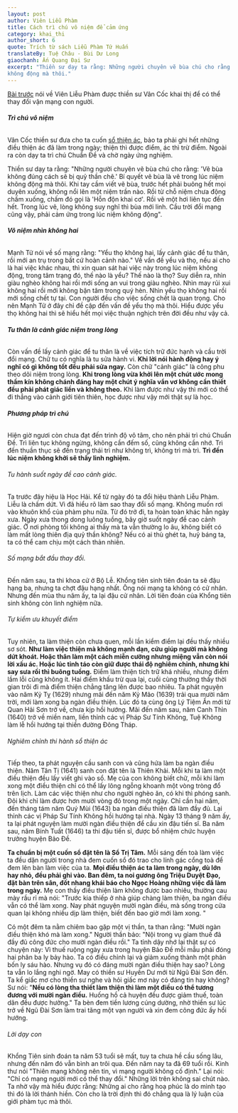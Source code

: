 ```yaml
---
layout: post
author: Viên Liễu Phàm
title: Cách trì chú vô niệm để cảm ứng
category: khai_thi
author_short: 6
quote: Trích từ sách Liễu Phàm Tứ Huấn
translateBy: Tuệ Châu - Bùi Dư Long
giaochanh: Ấn Quang Đại Sư
excerpt: "Thiền sư dạy ta rằng: Những người chuyên vẽ bùa chú cho rằng: 'Vẽ bùa không đúng cách sẽ bị quỷ thần chê.' Bí quyết vẽ bùa là vẽ trong lúc niệm
không động mà thôi."
---
```


[Bài trước](/khai_thi/2023/08/08/cách-cải-số-mạng-của-con-người.html) nói về Viên Liễu Phàm được thiền sư Vân Cốc khai thị để có thể thay đổi vận mạng con người. 

###### **Trì chú vô niệm**

Vân Cốc thiền sư đưa cho ta cuốn [sổ thiện ác](/assets/books/cong-cach.pdf), bảo ta phải ghi hết những điều thiện ác đã làm trong ngày; thiện thì được điểm, ác thì trừ điểm. Ngoài ra
còn dạy ta trì chú Chuẩn Đề và chờ ngày ứng nghiệm.

Thiền sư dạy ta rằng: "Những người chuyên vẽ bùa chú cho rằng: 'Vẽ bùa không đúng cách sẽ bị quỷ thần chê.' Bí quyết vẽ bùa là vẽ trong lúc niệm
không động mà thôi. Khi tay cầm viết vẽ bùa, trước hết phải buông hết mọi duyên xuống, không nổi lên một niệm trần nào. Rồi từ chỗ niệm chưa
động chấm xuống, chấm đó gọi là 'Hỗn độn khai cơ'. Rồi vẽ một hơi liên tục đến hết. Trong lúc vẽ, lòng không suy nghĩ thì bùa mới linh. Cầu trời
đổi mạng cũng vậy, phải cảm ứng trong lúc niệm không động".

###### **Vô niệm nhìn không hai** 

Mạnh Tử nói về số mạng rằng: "Yểu thọ không hai, lấy cảnh giác để tu thân, rồi mới an trụ trong bất cứ hoàn cảnh nào." Về vấn đề yểu và thọ, nếu ai cho 
là hai việc khác nhau, thì xin quan sát hai việc này trong lúc niệm không động, trong tâm trạng đó, thế nào là yểu? Thế nào là thọ? 
Suy diễn ra, nhìn giàu nghèo không hai rồi mới sống an vui trong giàu nghèo. Nhìn may rủi xui không hai rồi mới không bận tâm trong 
quý hèn. Nhìn yểu thọ không hai rồi mới sống chết tự tại. Con người đều cho việc sống chết là quan trọng. Cho nên Mạnh Tử ở đây chỉ 
đề cập đến vấn đề yểu thọ mà thôi. Hiểu được yểu thọ không hai thì sẽ hiểu hết mọi việc thuận nghịch trên đời đều như vậy cả. 

###### **Tu thân là cảnh giác niệm trong lòng** 

Còn vấn đề lấy cảnh giác để tu thân là về việc tích trữ đức hạnh và cầu trời đổi mạng. Chữ tu có nghĩa là tu sửa hành vi. **Khi lời nói 
hành động hay ý nghĩ có gì không tốt đều phải sửa ngay.** Còn chữ "cảnh giác" là công phu theo dõi niệm trong lòng. **Khi trong lòng 
vừa khởi lên một chút ước mong thầm kín không chánh đáng hay một chút ý nghĩa vẩn vơ không cần thiết đều phải phát giác liền và không 
theo.** Khi làm được như vậy thì mới có thể đi thẳng vào cảnh giới tiên thiên, học được như vậy mới thật sự là học. 

###### **Phương pháp trì chú**

Hiện giờ ngươi còn chưa đạt đến trình độ vô tâm, cho nên phải trì chú Chuẩn Đề. Trì liên tục không ngừng, không cần 
đếm số, cũng không cần nhớ. Trì đến thuần thục sẽ đến trạng thái trì như không trì, không trì mà trì. **Trì đến lúc niệm không khởi 
sẽ thấy linh nghiệm.** 

###### Tu hành suốt ngày đề cao cảnh giác. 

Ta trước đây hiệu là Học Hải. Kể từ ngày đó ta đổi hiệu thành Liễu Phàm. Liễu là chấm dứt. Vì đã hiểu rõ làm sao thay đổi số mạng. 
Không muốn rơi vào khuôn khổ của phàm phu nữa. Từ đó trở đi, ta hoàn toàn khác hẳn ngày xưa. Ngày xưa thong dong luông tuồng, bây giờ 
suốt ngày đề cao cảnh giác. Ở nơi phòng tối không ai thấy mà ta vẫn thường lo âu, không biết có làm mất lòng thiên địa quỷ thần không? 
Nếu có ai thù ghét ta, huỷ báng ta, ta có thể cam chịu một cách thản nhiên. 

###### Số mạng bắt đầu thay đổi. 

Đến năm sau, ta thi khoa cử ở Bộ Lễ. Khổng tiên sinh tiên đoán ta sẽ đậu hạng ba, nhưng ta chợt đậu hạng nhất. Ông nói mạng ta không 
có cử nhân. Nhưng đến mùa thu năm ấy, ta lại đậu cử nhân. Lời tiên đoán của Khổng tiên sinh không còn linh nghiệm nữa. 

###### Tự kiểm ưu khuyết điểm

Tuy nhiên, ta làm thiện còn chưa quen, mỗi lần kiểm điểm lại đều thấy nhiều sơ sót. **Như làm việc thiện mà không mạnh dạn, cứu giúp 
người mà không dứt khoát. Hoặc thân làm một cách miễn cưỡng nhưng miệng vẫn còn nói lời xấu ác. Hoặc lúc tỉnh táo còn giữ được thái 
độ nghiêm chỉnh, nhưng khi say sưa rồi thì buông tuồng.** Điểm làm thiện tích trữ khá nhiều, nhưng điểm lầm lỗi cũng không ít. 
Hai điểm khấu trừ qua lại, cuối cùng thường thấy thời gian trôi đi mà điểm thiện chẳng tăng lên được bao nhiêu. Ta phát nguyện vào năm Kỷ Tỵ (1629) nhưng 
mãi đến năm Kỷ Mão (1639) trải qua mười năm trời, mới làm xong ba ngàn điều thiện. Lúc đó ta cùng ông Lý Tiệm Ấn mới từ Quan Hải Sơn trở về, 
chưa kịp hồi hướng. Mãi đến năm sau, năm Canh Thìn (1640) trở về miền nam, liền thỉnh các vị Pháp Sư Tính Không, Tuệ Không làm lễ hồi hướng tại thiền 
đường Đông Tháp. 

###### Nghiêm chỉnh thi hành sổ thiện ác 

Tiếp theo, ta phát nguyện cầu sanh con và cũng hứa làm ba ngàn điều thiện. Năm Tân Tị (1641) sanh con đặt tên là Thiên Khải. Mỗi khi ta làm một 
điều thiện đều lấy viết ghi vào sổ. Mẹ của con không biết chữ, mỗi khi làm xong một điều thiện chỉ có thể lấy lông ngỗng khoanh một 
vòng tròng đổ trên lịch. Làm các việc thiện như cho người nghèo ăn, có khi thì phóng sanh. Đôi khi chỉ làm được hơn mười vòng đỏ trong 
một ngày. Chỉ cần hai năm, đến tháng tám năm Quý Mùi (1643) ba ngàn điều thiện đã làm đầy đủ. Lại thỉnh các vị Pháp Sư Tính Không 
hồi hướng tại nhà. Ngày 13 tháng 9 năm ấy, ta lại phát nguyện làm mười ngàn điều thiện để cầu xin đậu tiến sĩ. Ba năm sau, năm Bính 
Tuất (1646) ta thi đậu tiến sĩ, được bổ nhiệm chức huyện trưởng huyện Bảo Đề. 

**Ta chuẩn bị một cuốn sổ đặt tên là Sổ Trị Tâm.** Mỗi sáng đến toà làm việc ta đều dặn người trong nhà đem cuốn sổ đó trao cho lính gác cổng 
toà để đem lên bàn làm việc của ta. **Mọi điều thiện ác ta làm trong ngày, dù lớn hay nhỏ, đều phải ghi vào. Ban đêm, ta noi gương 
ông Triệu Duyệt Đạo, đặt bàn trên sân, đốt nhang khái báo cho Ngọc Hoàng những việc đã làm trong ngày.** Mẹ con thấy điều thiện làm không được 
bao nhiêu, thường cau mày rầu rỉ mà nói: "Trước kia thiếp ở nhà giúp chàng làm thiện, ba ngàn điều vẫn có thể làm xong. Nay phát 
nguyện mười ngàn điều, mà sống trong cửa quan lại không nhiều dịp làm thiện, biết đến bao giờ mới làm xong. "

Có một đêm ta nằm chiêm bao gặp một vị thần, ta than rằng: "Mười ngàn điều thiện khó mà làm xong." Người thần bảo: "Nội trong vụ 
gỉam thuế đã đầy đủ công đức cho mười ngàn điều rồi." Ta tỉnh dậy nhớ lại thật sự có chuyện này: Vì thuế ruộng ngày xưa trong huyện Bảo Đề 
mỗi mẫu phải đóng hai phân ba ly bảy hào. Ta có điều chỉnh lại và giảm xuống thành một phân bốn ly sáu hào. Nhưng vụ đó có đáng mười 
ngàn điều thiện hay sao? Lòng ta vẫn lo lắng nghi ngờ. May có thiền sư Huyền Dư mới từ Ngũ Đài Sơn đến. Ta kể giấc mơ cho thiền sư nghe 
và hỏi giấc mơ này có đáng tin hay không? Sư nói: "**Nếu có lòng tha thiết làm thiện thì làm một điều có thể tương đương với mười 
ngàn điều.** Huống hồ cả huyện đều được giảm thuế, toàn dân đều được hưởng." Ta bèn đem tiền lương cúng dường, nhờ thiền sư lúc trở về Ngũ Đài Sơn làm trai tăng 
một vạn người và xin đem công đức ấy hồi hướng. 

###### Lời dạy con

Khổng Tiên sinh đoán ta năm 53 tuổi sẽ mất, tuy ta chưa hề cầu sống lâu, nhưng đến năm đó vẫn bình an trôi qua. Đến năm nay ta đã 69 tuổi rồi. Kinh thư nói 
"Thiên mạng không nên tin, vì mạng người không cố định." Lại nói: "Chỉ có mạng người mới có thể thay đổi." Những lời trên không sai chút nào. 
Ta nhờ vậy mà hiểu được rằng: Những ai cho rằng hoạ phúc là do mình tạo thì đó là lời thánh hiền. Còn cho là trời định thì đó chẳng qua là lý luận của giới phàm tục mà thôi. 
